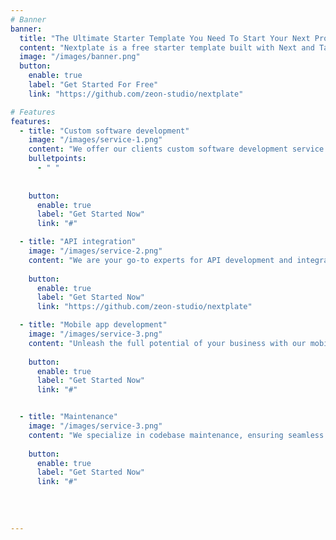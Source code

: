 ```yaml
---
# Banner
banner:
  title: "The Ultimate Starter Template You Need To Start Your Next Project"
  content: "Nextplate is a free starter template built with Next and TailwindCSS, providing everything you need to jumpstart your Next project and save valuable time."
  image: "/images/banner.png"
  button:
    enable: true
    label: "Get Started For Free"
    link: "https://github.com/zeon-studio/nextplate"

# Features
features:
  - title: "Custom software development"
    image: "/images/service-1.png"
    content: "We offer our clients custom software development service tailored to their unique requirements. We understand that pre-made software solutions may not always meet your specific needs. Developed from scratch to ensure full customization "
    bulletpoints:
      - " "
      
     
    button:
      enable: true
      label: "Get Started Now"
      link: "#"

  - title: "API integration"
    image: "/images/service-2.png"
    content: "We are your go-to experts for API development and integration, catering to all your e-commerce and payment API needs. Seamlessly connecting your systems with the vast array of e-commerce and payment APIs, we empower your business with enhanced functionality and streamlined operations."
  
    button:
      enable: true
      label: "Get Started Now"
      link: "https://github.com/zeon-studio/nextplate"

  - title: "Mobile app development"
    image: "/images/service-3.png"
    content: "Unleash the full potential of your business with our mobile app development expertise. Elevate your brand, engage your customers, and stay ahead of the competition. Partner with us today and watch your ideas come to life on every screen."
  
    button:
      enable: true
      label: "Get Started Now"
      link: "#"


  - title: "Maintenance"
    image: "/images/service-3.png"
    content: "We specialize in codebase maintenance, ensuring seamless functionality, and enhancing user experience. Our expert team implements comprehensive tests, fixes bugs, and adds new features to keep your software running smoothly."
  
    button:
      enable: true
      label: "Get Started Now"
      link: "#"
      
      
 
      
---
```

